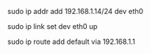 sudo ip addr add 192.168.1.14/24 dev eth0

sudo ip link set dev eth0 up

sudo ip route add default via 192.168.1.1
